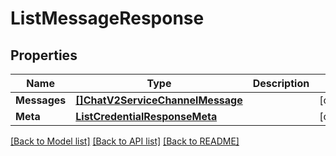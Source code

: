 # ListMessageResponse

## Properties

Name | Type | Description | Notes
------------ | ------------- | ------------- | -------------
**Messages** | [**[]ChatV2ServiceChannelMessage**](chat.v2.service.channel.message.md) |  | [optional] 
**Meta** | [**ListCredentialResponseMeta**](ListCredentialResponse_meta.md) |  | [optional] 

[[Back to Model list]](../README.md#documentation-for-models) [[Back to API list]](../README.md#documentation-for-api-endpoints) [[Back to README]](../README.md)


